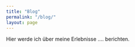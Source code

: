 ```yaml
---
title: "Blog"
permalink: "/blog/"
layout: page
---
```


Hier werde ich über meine Erlebnisse .... berichten.